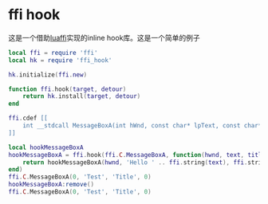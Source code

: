 # ffi hook

这是一个借助[luaffi](https://github.com/jmckaskill/luaffi)实现的inline hook库。这是一个简单的例子

``` lua
local ffi = require 'ffi'
local hk = require 'ffi_hook'

hk.initialize(ffi.new)

function ffi.hook(target, detour)
    return hk.install(target, detour)
end

ffi.cdef [[
    int __stdcall MessageBoxA(int hWnd, const char* lpText, const char* lpCaption, unsigned int uType);
]]

local hookMessageBoxA 
hookMessageBoxA = ffi.hook(ffi.C.MessageBoxA, function(hwnd, text, title, type)
    return hookMessageBoxA(hwnd, 'Hello ' .. ffi.string(text), ffi.string(title), type)
end)
ffi.C.MessageBoxA(0, 'Test', 'Title', 0)
hookMessageBoxA:remove()
ffi.C.MessageBoxA(0, 'Test', 'Title', 0)
```
